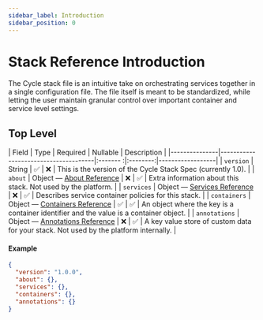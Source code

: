 ```yaml
---
sidebar_label: Introduction
sidebar_position: 0
---
```


# Stack Reference Introduction
The Cycle stack file is an intuitive take on orchestrating services together in a single configuration file.  The file itself is meant to be standardized, while letting the user maintain granular control over important container and service level settings.


## Top Level

| Field         | Type                                 | Required | Nullable | Description      |
|---------------|--------------------------------------|:------- :|:--------:|------------------|
| `version`     | String                               | ✅        | ❌      | This is the version of the Cycle Stack Spec (currently 1.0). |
| `about`       | Object — [About Reference]("")       | ❌        | ✅      | Extra information about this stack. Not used by the platform. |
| `services`    | Object — [Services Reference]("")    | ❌        | ✅      | Describes service container policies for this stack. |
| `containers`  | Object — [Containers Reference]("")  | ✅        | ✅      | An object where the key is a container identifier and the value is a container object. |
| `annotations` | Object — [Annotations Reference]("") | ❌        | ✅      | A key value store of custom data for your stack. Not used by the platform internally. |



#### Example
```json
{
  "version": "1.0.0",
  "about": {},
  "services": {},
  "containers": {},
  "annotations": {}
}
```
